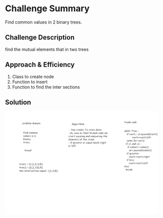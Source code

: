 # Challenge Summary
<!-- Short summary or background information -->
Find common values in 2 binary trees.

## Challenge Description
<!-- Description of the challenge -->
find the mutual elements that in two trees


## Approach & Efficiency
<!-- What approach did you take? Why? What is the Big O space/time for this approach? -->
1. Class to create node
2. Function to insert
2. Function to find the inter sections

## Solution
<!-- Embedded whiteboard image -->
<img src="/assets/ch32.png">
